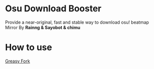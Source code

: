# Osu Download Booster
Provide a near-original, fast and stable way to download osu! beatmap<br/>
Mirror By **Rainng & Sayobot & chimu**

# How to use
[Greasy Fork](https://greasyfork.org/zh-CN/scripts/395607-osu-download-booster)
